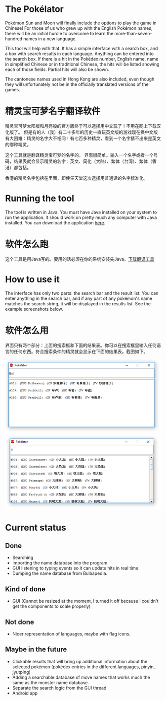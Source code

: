 # The Pokélator 
Pokémon Sun and Moon will finally include the options to play the game in Chinese!
For those of us who grew up with the English Pokémon names, there will be an initial hurdle to overcome to learn the more-than-seven-hundred names in a new language.

This tool will help with that.
It has a simple interface with a search box, and a box with search results in each language.
Anything can be entered into the search box. If there is a hit in the Pokédex number, English name, name in simplified Chinese or in traditional Chinese, the hits will be listed showing each of those fields. Partial hits will also be shown.

The cantonese names used in Hong Kong are also included, even though they will unfortunately not be in the officially translated versions of the games.

# 精灵宝可梦名字翻译软件
精灵宝可梦太阳版和月亮般的官方版终于可以选择用中文玩了！不用在网上下载汉化版了。
但是有的人（我）有二十多年的历史一直玩英文版的游戏现在换中文版有大困难：精灵的名字大不相同！有七百多种精灵，看到一个名字猜不出来是英文的哪种精灵。

这个工具就是翻译精灵宝可梦的名字的。
界面很简单。输入一个名字或者一个号码，结果表就会显示精灵的名字：英文、简化（大陆）、繁体（台湾）、繁体（香港）都包括。

香港的精灵名字包括在里面，即使任天堂这次选择用普通话的名字标准化。

# Running the tool 
The tool is written in Java. You must have Java installed on your system to run the application. It should work on pretty much any computer with Java installed.
You can download the application [here](https://github.com/gwaerondor/PokeLator/raw/master/Pok%C3%A9lator.jar).

# 软件怎么跑
这个工具是用Java写的。要用的话必须在你的系统安装先Java。[下载翻译工具](https://github.com/gwaerondor/PokeLator/raw/master/Pok%C3%A9lator.jar)

# How to use it
The interface has only two parts: the search bar and the result list. You can enter anything in the search bar, and if any part of any pokémon's name matches the search string, it will be displayed in the results list. See the example screenshots below.

# 软件怎么用
界面只有两个部分：上面的搜索框和下面的结果表。你可以在搜索框里输入任何语言的任何东西。符合搜索条件的精灵就会显示在下面的结果表。截图如下。

![English to Chinese](Demo_screenshot_1.png)
![Chinese to English](Demo_screenshot_2.png)

# Current status
## Done
* Searching
* Importing the name database into the program
* GUI listening to typing events so it can update hits in real time
* Dumping the name database from Bulbapedia.

## Kind of done
* GUI (Cannot be resized at the moment, I turned it off because I couldn't get the components to scale properly)

## Not done
* Nicer representation of languages, maybe with flag icons.

## Maybe in the future
* Clickable results that will bring up additional information about the selected pokémon (pokédex entries in the different languages, pinyin, jyutping)
* Adding a searchable database of move names that works much the same as the monster name database.
* Separate the search logic from the GUI thread
* Android app
